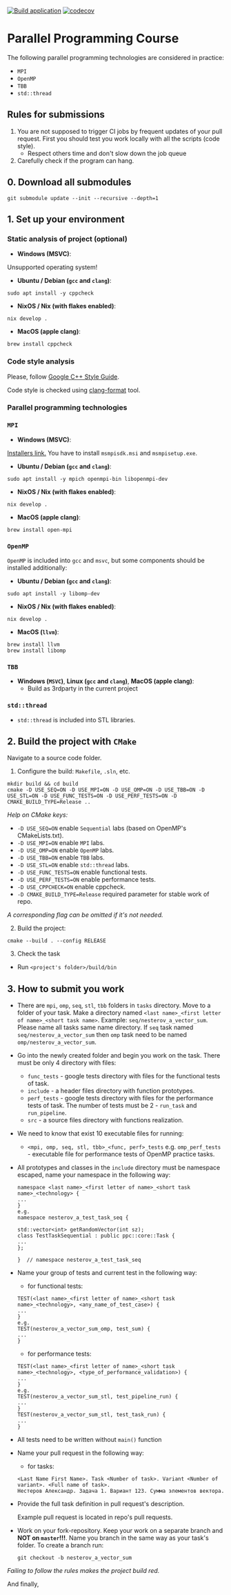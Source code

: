 [![Build application](https://github.com/learning-process/ppc-2024-autumn/actions/workflows/main.yml/badge.svg)](https://github.com/learning-process/ppc-2024-autumn/actions/workflows/main.yml)
[![codecov](https://codecov.io/gh/learning-process/ppc-2024-autumn/graph/badge.svg?token=qCOtqeFyIz)](https://codecov.io/gh/learning-process/ppc-2024-autumn)

# Parallel Programming Course

The following parallel programming technologies are considered in practice:
  * `MPI`
  * `OpenMP`
  * `TBB`
  * `std::thread`

## Rules for submissions
1. You are not supposed to trigger CI jobs by frequent updates of your pull request. First you should test you work locally with all the scripts (code style).
    * Respect others time and don't slow down the job queue
2. Carefully check if the program can hang.

## 0. Download all submodules
  ```
  git submodule update --init --recursive --depth=1
  ```
## 1. Set up your environment
### Static analysis of project (optional)
  * **Windows (MSVC)**:
  
  Unsupported operating system!
  
  * **Ubuntu / Debian (`gcc` and `clang`)**:
  ```
  sudo apt install -y cppcheck
  ```

  * **NixOS / Nix (with flakes enabled)**:
  ```
  nix develop .
  ```

  * **MacOS (apple clang)**:
  ```
  brew install cppcheck
  ```

### Code style analysis
Please, follow [Google C++ Style Guide](https://google.github.io/styleguide/cppguide.html).

Code style is checked using [clang-format](https://clang.llvm.org/docs/ClangFormat.html) tool.

### Parallel programming technologies
### `MPI`
  * **Windows (MSVC)**:
  
  [Installers link.](https://www.microsoft.com/en-us/download/details.aspx?id=105289) You have to install `msmpisdk.msi` and `msmpisetup.exe`.
  
  * **Ubuntu / Debian (`gcc` and `clang`)**:
  ```
  sudo apt install -y mpich openmpi-bin libopenmpi-dev
  ```
  
  * **NixOS / Nix (with flakes enabled)**:
  ```
  nix develop .
  ```

  * **MacOS (apple clang)**:
  ```
  brew install open-mpi
  ```

### `OpenMP`
  
  `OpenMP` is included into `gcc` and `msvc`, but some components should be installed additionally:
  
  * **Ubuntu / Debian (`gcc` and `clang`)**:
  ```
  sudo apt install -y libomp-dev
  ```

  * **NixOS / Nix (with flakes enabled)**:
  ```
  nix develop .
  ```

  * **MacOS (`llvm`)**:
  ```
  brew install llvm
  brew install libomp
  ```

### `TBB`
  * **Windows (`MSVC`)**, **Linux (`gcc` and `clang`)**, **MacOS (apple clang)**: 
    * Build as 3rdparty in the current project

### `std::thread`
  * `std::thread` is included into STL libraries.

## 2. Build the project with `CMake`
Navigate to a source code folder.

1. Configure the build: `Makefile`, `.sln`, etc.

  ```
  mkdir build && cd build
  cmake -D USE_SEQ=ON -D USE_MPI=ON -D USE_OMP=ON -D USE_TBB=ON -D USE_STL=ON -D USE_FUNC_TESTS=ON -D USE_PERF_TESTS=ON -D CMAKE_BUILD_TYPE=Release ..
  ```
*Help on CMake keys:*
- `-D USE_SEQ=ON` enable `Sequential` labs (based on OpenMP's CMakeLists.txt).
- `-D USE_MPI=ON` enable `MPI` labs.
- `-D USE_OMP=ON` enable `OpenMP` labs.
- `-D USE_TBB=ON` enable `TBB` labs.
- `-D USE_STL=ON` enable `std::thread` labs.
- `-D USE_FUNC_TESTS=ON` enable functional tests.
- `-D USE_PERF_TESTS=ON` enable performance tests.
- `-D USE_CPPCHECK=ON` enable cppcheck.
- `-D CMAKE_BUILD_TYPE=Release` required parameter for stable work of repo.

*A corresponding flag can be omitted if it's not needed.*

2. Build the project:
  ```
  cmake --build . --config RELEASE
  ```
3. Check the task
  * Run `<project's folder>/build/bin`

## 3. How to submit you work
* There are `mpi`, `omp`, `seq`, `stl`, `tbb` folders in `tasks` directory. Move to a folder of your task. Make a directory named `<last name>_<first letter of name>_<short task name>`. Example: `seq/nesterov_a_vector_sum`. Please name all tasks same name directory. If `seq` task named `seq/nesterov_a_vector_sum` then  `omp` task need to be named `omp/nesterov_a_vector_sum`.
* Go into the newly created folder and begin you work on the task. There must be only 4 directory with files:
  - `func_tests` - google tests directory with files for the functional tests of task.
  - `include`    - a header files directory with function prototypes.
  - `perf_tests` - google tests directory with files for the performance tests of task. The number of tests must be 2 - `run_task` and `run_pipeline`.
  - `src` - a source files directory with functions realization.
* We need to know that exist 10 executable files for running:
  - `<mpi, omp, seq, stl, tbb>_<func, perf>_tests` e.g. `omp_perf_tests` - executable file for performance tests of OpenMP practice tasks.
* All prototypes and classes in the `include` directory must be namespace escaped, name your namespace in the following way:
  ```
  namespace <last name>_<first letter of name>_<short task name>_<technology> {
  ...
  }
  e.g.
  namespace nesterov_a_test_task_seq {
  
  std::vector<int> getRandomVector(int sz);
  class TestTaskSequential : public ppc::core::Task {
  ...
  };

  }  // namespace nesterov_a_test_task_seq
  ```
* Name your group of tests and current test in the following way:
  * for functional tests:
  ```
  TEST(<last name>_<first letter of name>_<short task name>_<technology>, <any_name_of_test_case>) {
  ...
  }
  e.g.
  TEST(nesterov_a_vector_sum_omp, test_sum) {
  ...
  }
  ```
  * for performance tests:
  ```
  TEST(<last name>_<first letter of name>_<short task name>_<technology>, <type_of_performance_validation>) {
  ...
  }
  e.g.
  TEST(nesterov_a_vector_sum_stl, test_pipeline_run) {
  ...
  }
  TEST(nesterov_a_vector_sum_stl, test_task_run) {
  ...
  }
  ```
* All tests need to be written without `main()` function
* Name your pull request in the following way:
  * for tasks:
  ```
  <Last Name First Name>. Task <Number of task>. Variant <Number of variant>. <Full name of task>.
  Нестеров Александр. Задача 1. Вариант 123. Сумма элементов вектора.
  ```
 
* Provide the full task definition in pull request's description.

  Example pull request is located in repo's pull requests.

* Work on your fork-repository. Keep your work on a separate branch and **NOT on `master`!!!**. Name you branch in the same way as your task's folder. To create a branch run:
  ```
  git checkout -b nesterov_a_vector_sum
  ```

*Failing to follow the rules makes the project build red.*

And finally, 
